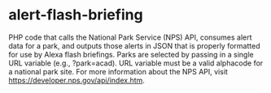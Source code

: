 # alert-flash-briefing
PHP code that calls the National Park Service (NPS) API, consumes alert data for a park, and outputs those alerts in JSON that is properly formatted for use by Alexa flash briefings. Parks are selected by passing in a single URL variable (e.g., ?park=acad). URL variable must be a valid alphacode for a national park site.
For more information about the NPS API, visit https://developer.nps.gov/api/index.htm.
